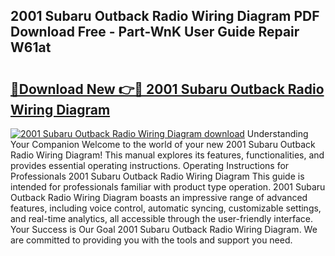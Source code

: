 ## 2001 Subaru Outback Radio Wiring Diagram PDF Download Free - Part-WnK User Guide Repair W61at

# <h2><a href="http://dfo2mpm.blite.top/?on=2001+Subaru+Outback+Radio+Wiring+Diagram">🔗Download New 👉🔴 2001 Subaru Outback Radio Wiring Diagram</a></h2>

[![2001 Subaru Outback Radio Wiring Diagram download](https://i.imgur.com/lujVjoI.png)](http://dfo2mpm.blite.top/?on=2001+Subaru+Outback+Radio+Wiring+Diagram)
Understanding Your Companion Welcome to the world of your new 2001 Subaru Outback Radio Wiring Diagram! This manual explores its features, functionalities, and provides essential operating instructions. Operating Instructions for Professionals 2001 Subaru Outback Radio Wiring Diagram This guide is intended for professionals familiar with product type operation. 2001 Subaru Outback Radio Wiring Diagram boasts an impressive range of advanced features, including voice control, automatic syncing, customizable settings, and real-time analytics, all accessible through the user-friendly interface. Your Success is Our Goal 2001 Subaru Outback Radio Wiring Diagram. We are committed to providing you with the tools and support you need.
